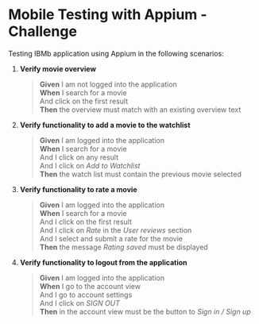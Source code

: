 # Mobile Testing with Appium - Challenge  

Testing IBMb application using Appium in the following scenarios:  

1. **Verify movie overview**  
   > **Given** I am not logged into the application  
   > **When** I search for a movie  
   > And click on the first result  
   > **Then** the overview must match with an existing overview text    

2. **Verify functionality to add a movie to the watchlist**  
   > **Given** I am logged into the application  
   > **When** I search for a movie  
   > And I click on any result  
   > And I click on *Add to Watchlist*  
   > **Then** the watch list must contain the previous movie selected  
   
3. **Verify functionality to rate a movie**  
   > **Given** I am logged into the application  
   > **When** I search for a movie  
   > And I click on the first result  
   > And I click on *Rate* in the *User reviews* section      
   > And I select and submit a rate for the movie  
   > **Then** the message *Rating saved* must be displayed  

4. **Verify functionality to logout from the application**  
   > **Given** I am logged into the application    
   > **When** I go to the account view  
   > And I go to account settings    
   > And I click on *SIGN OUT*   
   > **Then** in the account view must be the button to *Sign in / Sign up*    

   
